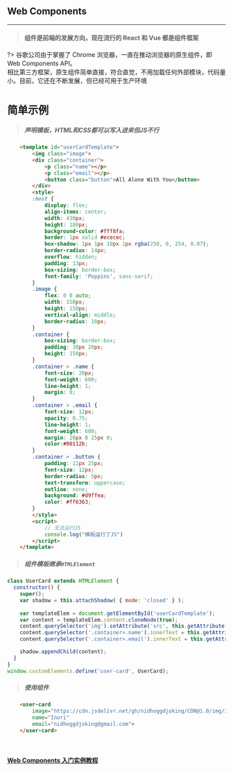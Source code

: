 ## Web Components

<hr>

> #### 组件是前端的发展方向，现在流行的 React 和 Vue 都是组件框架

?> 谷歌公司由于掌握了 Chrome 浏览器，一直在推动浏览器的原生组件，即 Web Components API。<br>
相比第三方框架，原生组件简单直接，符合直觉，不用加载任何外部模块，代码量小。目前，它还在不断发展，但已经可用于生产环境

# `简单示例`

<div>
    <user-card
        image="https://cdn.jsdelivr.net/gh/nidhoggdjoking/CDN@1.0/img/inori.png"
        name="Inori"
        email="nidhoggdjoking@gmail.com">
    </user-card>
    <template id="userCardTemplate">  
        <img class="image">
        <div class="container">
            <p class="name"></p>
            <p class="email"></p>
            <button class="button">All Alone With You</button>
        </div>
        <style>
        :host {
            display: flex;
            align-items: center;
            width: 430px;
            height: 180px;
            background-color: #fff8fa;
            border: 1px solid #ececec;
            box-shadow: 1px 1px 10px 1px rgba(250, 0, 254, 0.07);
            border-radius: 14px;
            overflow: hidden;
            padding: 13px;
            box-sizing: border-box;
            font-family: 'Poppins', sans-serif;
        }
        .image {
            flex: 0 0 auto;
            width: 150px;
            height: 150px;
            vertical-align: middle;
            border-radius: 10px;
        }
        .container {
            box-sizing: border-box;
            padding: 10px 20px;
            height: 150px;
        }
        .container > .name {
            font-size: 20px;
            font-weight: 600;
            line-height: 1;
            margin: 0;
        }
        .container > .email {
            font-size: 12px;
            opacity: 0.75;
            line-height: 1;
            font-weight: 600;
            margin: 20px 0 25px 0;
            color:#00112b;
        }
        .container > .button {
            padding: 11px 25px;
            font-size: 12px;
            border-radius: 5px;
            text-transform: uppercase;
            outline: none;
            background: #d9ffea;
            color: #ff6363;
        }
        </style>
        <script>
            console.log("模板运行了JS")
        </script>
    </template>
</div>

> ##### 声明模板，HTML和CSS都可以写入进来但JS不行
```HTML
    <template id="userCardTemplate">  
        <img class="image">
        <div class="container">
            <p class="name"></p>
            <p class="email"></p>
            <button class="button">All Alone With You</button>
        </div>
        <style>
        :host {
            display: flex;
            align-items: center;
            width: 430px;
            height: 180px;
            background-color: #fff8fa;
            border: 1px solid #ececec;
            box-shadow: 1px 1px 10px 1px rgba(250, 0, 254, 0.07);
            border-radius: 14px;
            overflow: hidden;
            padding: 13px;
            box-sizing: border-box;
            font-family: 'Poppins', sans-serif;
        }
        .image {
            flex: 0 0 auto;
            width: 150px;
            height: 150px;
            vertical-align: middle;
            border-radius: 10px;
        }
        .container {
            box-sizing: border-box;
            padding: 10px 20px;
            height: 150px;
        }
        .container > .name {
            font-size: 20px;
            font-weight: 600;
            line-height: 1;
            margin: 0;
        }
        .container > .email {
            font-size: 12px;
            opacity: 0.75;
            line-height: 1;
            font-weight: 600;
            margin: 20px 0 25px 0;
            color:#00112b;
        }
        .container > .button {
            padding: 11px 25px;
            font-size: 12px;
            border-radius: 5px;
            text-transform: uppercase;
            outline: none;
            background: #d9ffea;
            color: #ff6363;
        }
        </style>
        <script>
            // 无法运行JS
            console.log("模板运行了JS")
        </script>
    </template>
```

> ##### 组件模板继承`HTMLElement`
```javascript
class UserCard extends HTMLElement {
  constructor() {
    super();
    var shadow = this.attachShadow( { mode: 'closed' } );
    
    var templateElem = document.getElementById('userCardTemplate');
    var content = templateElem.content.cloneNode(true);
    content.querySelector('img').setAttribute('src', this.getAttribute('image'));
    content.querySelector('.container>.name').innerText = this.getAttribute('name');
    content.querySelector('.container>.email').innerText = this.getAttribute('email');

    shadow.appendChild(content);
  }
}
window.customElements.define('user-card', UserCard);
```

> ##### 使用组件
```HTML
    <user-card
        image="https://cdn.jsdelivr.net/gh/nidhoggdjoking/CDN@1.0/img/inori.png"
        name="Inori"
        email="nidhoggdjoking@gmail.com">
    </user-card>
```

<br/>

#### [Web Components 入门实例教程](http://www.ruanyifeng.com/blog/2019/08/web_components.html)


<script>
class UserCard extends HTMLElement {
  constructor() {
    super();
    var shadow = this.attachShadow( { mode: 'closed' } );
    
    var templateElem = document.getElementById('userCardTemplate');
    var content = templateElem.content.cloneNode(true);
    content.querySelector('img').setAttribute('src', this.getAttribute('image'));
    content.querySelector('.container>.name').innerText = this.getAttribute('name');
    content.querySelector('.container>.email').innerText = this.getAttribute('email');

    shadow.appendChild(content);
  }
}
window.customElements.define('user-card', UserCard);
</script>


<style>
/* @import url('static/css/code.css'); */
</style>